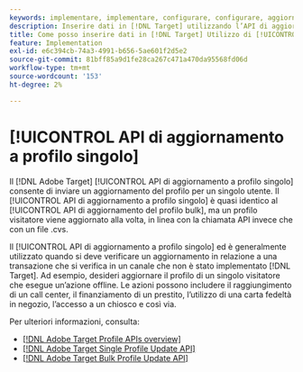 ```yaml
---
keywords: implementare, implementare, configurare, configurare, aggiornare un singolo profilo
description: Inserire dati in [!DNL Target] utilizzando l’API di aggiornamento a profilo singolo.
title: Come posso inserire dati in [!DNL Target] Utilizzo di [!UICONTROL API di aggiornamento a profilo singolo]?
feature: Implementation
exl-id: e6c394cb-74a3-4991-b656-5ae601f2d5e2
source-git-commit: 81bff85a9d1fe28ca267c471a470da95568fd06d
workflow-type: tm+mt
source-wordcount: '153'
ht-degree: 2%

---
```


# [!UICONTROL API di aggiornamento a profilo singolo]

Il [!DNL Adobe Target] [!UICONTROL API di aggiornamento a profilo singolo] consente di inviare un aggiornamento del profilo per un singolo utente. Il [!UICONTROL API di aggiornamento a profilo singolo] è quasi identico al [!UICONTROL API di aggiornamento del profilo bulk], ma un profilo visitatore viene aggiornato alla volta, in linea con la chiamata API invece che con un file .cvs.

Il [!UICONTROL API di aggiornamento a profilo singolo] ed è generalmente utilizzato quando si deve verificare un aggiornamento in relazione a una transazione che si verifica in un canale che non è stato implementato [!DNL Target]. Ad esempio, desideri aggiornare il profilo di un singolo visitatore che esegue un’azione offline. Le azioni possono includere il raggiungimento di un call center, il finanziamento di un prestito, l’utilizzo di una carta fedeltà in negozio, l’accesso a un chiosco e così via.

Per ulteriori informazioni, consulta:

* [[!DNL Adobe Target Profile APIs overview]](/help/dev/administer/profile-api/profile-api-overview.md)
* [[!DNL Adobe Target Single Profile Update API]](/help/dev/administer/profile-api/profile-single-api.md)
* [[!DNL Adobe Target Bulk Profile Update API]](/help/dev/administer/profile-api/profile-bulk-api.md)
